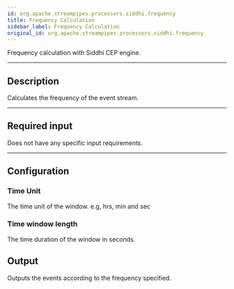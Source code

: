 ```yaml
---
id: org.apache.streampipes.processors.siddhi.frequency
title: Frequency Calculation
sidebar_label: Frequency Calculation
original_id: org.apache.streampipes.processors.siddhi.frequency
---
```


<!--
  ~ Licensed to the Apache Software Foundation (ASF) under one or more
  ~ contributor license agreements.  See the NOTICE file distributed with
  ~ this work for additional information regarding copyright ownership.
  ~ The ASF licenses this file to You under the Apache License, Version 2.0
  ~ (the "License"); you may not use this file except in compliance with
  ~ the License.  You may obtain a copy of the License at
  ~
  ~    http://www.apache.org/licenses/LICENSE-2.0
  ~
  ~ Unless required by applicable law or agreed to in writing, software
  ~ distributed under the License is distributed on an "AS IS" BASIS,
  ~ WITHOUT WARRANTIES OR CONDITIONS OF ANY KIND, either express or implied.
  ~ See the License for the specific language governing permissions and
  ~ limitations under the License.
  ~
  -->



Frequency calculation with Siddhi CEP engine.

***

## Description

Calculates the frequency of the event stream.

***

## Required input

Does not have any specific input requirements.

***

## Configuration

### Time Unit

The time unit of the window. e.g, hrs, min and sec

### Time window length 

The time duration of the window in seconds.

## Output

Outputs the events according to the frequency specified.
